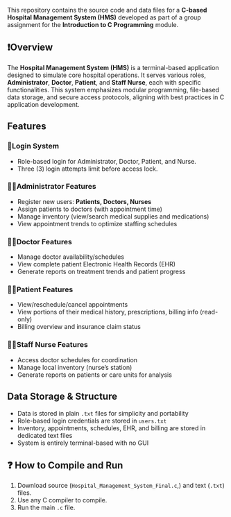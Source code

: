 This repository contains the source code and data files for a **C-based Hospital Management System (HMS)** developed as part of a group assignment for the **Introduction to C Programming** module.

## ❗Overview

The **Hospital Management System (HMS)** is a terminal-based application designed to simulate core hospital operations. It serves various roles, **Administrator**, **Doctor**, **Patient**, and **Staff Nurse**, each with specific functionalities. This system emphasizes modular programming, file-based data storage, and secure access protocols, aligning with best practices in C application development.

## Features

### 🔐Login System
- Role-based login for Administrator, Doctor, Patient, and Nurse.
- Three (3) login attempts limit before access lock.

### 👨‍⚕️Administrator Features
- Register new users: **Patients, Doctors, Nurses**
- Assign patients to doctors (with appointment time)
- Manage inventory (view/search medical supplies and medications)
- View appointment trends to optimize staffing schedules

### 👩‍⚕️Doctor Features
- Manage doctor availability/schedules
- View complete patient Electronic Health Records (EHR)
- Generate reports on treatment trends and patient progress

### 🧑‍🦰Patient Features
- View/reschedule/cancel appointments
- View portions of their medical history, prescriptions, billing info (read-only)
- Billing overview and insurance claim status

### 👩‍⚕️Staff Nurse Features
- Access doctor schedules for coordination
- Manage local inventory (nurse’s station)
- Generate reports on patients or care units for analysis

## Data Storage & Structure
- Data is stored in plain `.txt` files for simplicity and portability
- Role-based login credentials are stored in `users.txt`
- Inventory, appointments, schedules, EHR, and billing are stored in dedicated text files
- System is entirely terminal-based with no GUI


## ❓ How to Compile and Run
1. Download source (`Hospital_Management_System_Final.c`,) and text (`.txt`) files.
2. Use any C compiler to compile.
3. Run the main `.c` file.


